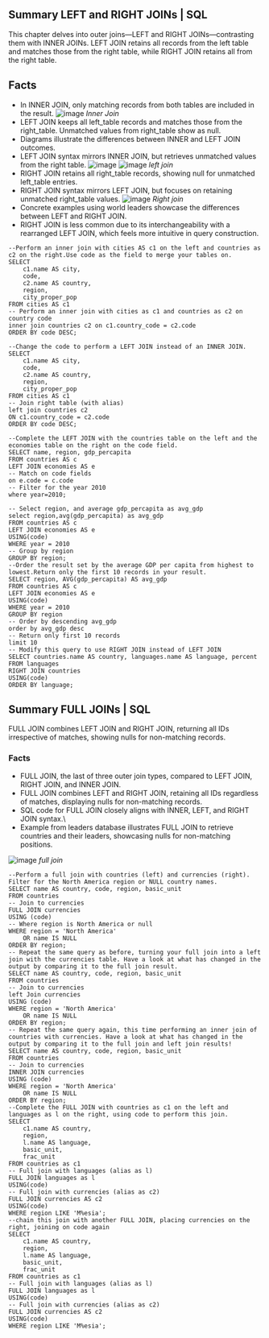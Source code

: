 ## Summary LEFT and RIGHT JOINs | SQL

This chapter delves into outer joins—LEFT and RIGHT JOINs—contrasting them with INNER JOINs. LEFT JOIN retains all records from the left table and matches those from the right table, while RIGHT JOIN retains all from the right table.

## Facts
- In INNER JOIN, only matching records from both tables are included in the result.
  ![image](https://github.com/walidsharaar/DataAnalystSQL/assets/29350894/00951eb3-62e2-4d78-8f1f-2389bdc08503)
*Inner Join*
- LEFT JOIN keeps all left_table records and matches those from the right_table. Unmatched values from right_table show as null.
- Diagrams illustrate the differences between INNER and LEFT JOIN outcomes.
- LEFT JOIN syntax mirrors INNER JOIN, but retrieves unmatched values from the right table.
![image](https://github.com/walidsharaar/DataAnalystSQL/assets/29350894/8252b52a-7b88-49a0-85e2-39aaf6a3bc55)
![image](https://github.com/walidsharaar/DataAnalystSQL/assets/29350894/22f6aae9-da3d-4c91-b5d6-7da9c7e374f3)
*left join*
- RIGHT JOIN retains all right_table records, showing null for unmatched left_table entries.
- RIGHT JOIN syntax mirrors LEFT JOIN, but focuses on retaining unmatched right_table values.
  ![image](https://github.com/walidsharaar/DataAnalystSQL/assets/29350894/731856c8-3418-47fe-a0b1-785c0b0e79e6)
*Right join*
- Concrete examples using world leaders showcase the differences between LEFT and RIGHT JOIN.
- RIGHT JOIN is less common due to its interchangeability with a rearranged LEFT JOIN, which feels more intuitive in query construction.
```
--Perform an inner join with cities AS c1 on the left and countries as c2 on the right.Use code as the field to merge your tables on.
SELECT 
    c1.name AS city,
    code,
    c2.name AS country,
    region,
    city_proper_pop
FROM cities AS c1
-- Perform an inner join with cities as c1 and countries as c2 on country code
inner join countries c2 on c1.country_code = c2.code
ORDER BY code DESC;

--Change the code to perform a LEFT JOIN instead of an INNER JOIN.
SELECT 
	c1.name AS city, 
    code, 
    c2.name AS country,
    region, 
    city_proper_pop
FROM cities AS c1
-- Join right table (with alias)
left join countries c2
ON c1.country_code = c2.code
ORDER BY code DESC;

--Complete the LEFT JOIN with the countries table on the left and the economies table on the right on the code field.
SELECT name, region, gdp_percapita
FROM countries AS c
LEFT JOIN economies AS e
-- Match on code fields
on e.code = c.code
-- Filter for the year 2010
where year=2010;

-- Select region, and average gdp_percapita as avg_gdp
select region,avg(gdp_percapita) as avg_gdp
FROM countries AS c
LEFT JOIN economies AS e
USING(code)
WHERE year = 2010
-- Group by region
GROUP BY region;
--Order the result set by the average GDP per capita from highest to lowest.Return only the first 10 records in your result.
SELECT region, AVG(gdp_percapita) AS avg_gdp
FROM countries AS c
LEFT JOIN economies AS e
USING(code)
WHERE year = 2010
GROUP BY region
-- Order by descending avg_gdp
order by avg_gdp desc
-- Return only first 10 records
limit 10
-- Modify this query to use RIGHT JOIN instead of LEFT JOIN
SELECT countries.name AS country, languages.name AS language, percent
FROM languages
RIGHT JOIN countries
USING(code)
ORDER BY language;
```
## Summary FULL JOINs | SQL
FULL JOIN combines LEFT JOIN and RIGHT JOIN, returning all IDs irrespective of matches, showing nulls for non-matching records.

### Facts
- FULL JOIN, the last of three outer join types, compared to LEFT JOIN, RIGHT JOIN, and INNER JOIN.
- FULL JOIN combines LEFT and RIGHT JOIN, retaining all IDs regardless of matches, displaying nulls for non-matching records.
- SQL code for FULL JOIN closely aligns with INNER, LEFT, and RIGHT JOIN syntax.\
- Example from leaders database illustrates FULL JOIN to retrieve countries and their leaders, showcasing nulls for non-matching positions.
  
![image](https://github.com/walidsharaar/DataAnalystSQL/assets/29350894/5ffafd48-9a4d-45e9-829f-25c604a2cada)
*full join*

```
--Perform a full join with countries (left) and currencies (right). Filter for the North America region or NULL country names.
SELECT name AS country, code, region, basic_unit
FROM countries
-- Join to currencies
FULL JOIN currencies
USING (code)
-- Where region is North America or null
WHERE region = 'North America'
	OR name IS NULL
ORDER BY region;
-- Repeat the same query as before, turning your full join into a left join with the currencies table. Have a look at what has changed in the output by comparing it to the full join result.
SELECT name AS country, code, region, basic_unit
FROM countries
-- Join to currencies
left Join currencies 
USING (code)
WHERE region = 'North America' 
	OR name IS NULL
ORDER BY region;
-- Repeat the same query again, this time performing an inner join of countries with currencies. Have a look at what has changed in the output by comparing it to the full join and left join results!
SELECT name AS country, code, region, basic_unit
FROM countries
-- Join to currencies
INNER JOIN currencies
USING (code)
WHERE region = 'North America' 
	OR name IS NULL
ORDER BY region;
--Complete the FULL JOIN with countries as c1 on the left and languages as l on the right, using code to perform this join.
SELECT 
	c1.name AS country, 
    region, 
    l.name AS language,
	basic_unit, 
    frac_unit
FROM countries as c1 
-- Full join with languages (alias as l)
FULL JOIN languages as l 
USING(code)
-- Full join with currencies (alias as c2)
FULL JOIN currencies AS c2
USING(code)
WHERE region LIKE 'M%esia';
--chain this join with another FULL JOIN, placing currencies on the right, joining on code again
SELECT 
	c1.name AS country, 
    region, 
    l.name AS language,
	basic_unit, 
    frac_unit
FROM countries as c1 
-- Full join with languages (alias as l)
FULL JOIN languages as l 
USING(code)
-- Full join with currencies (alias as c2)
FULL JOIN currencies AS c2
USING(code)
WHERE region LIKE 'M%esia';
```

